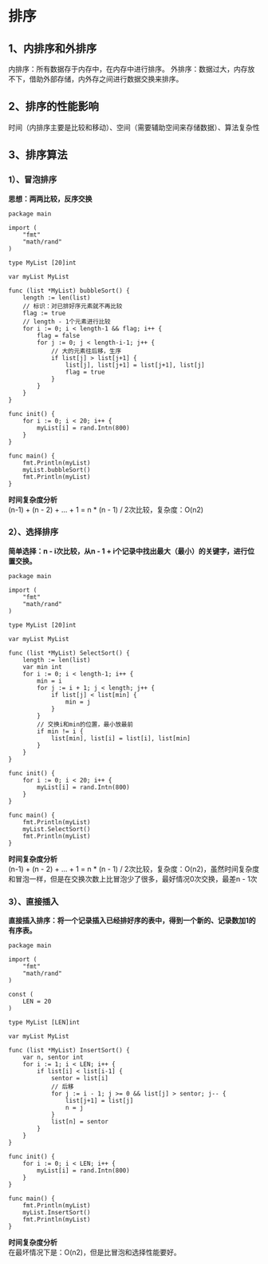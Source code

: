 # 排序
## 1、内排序和外排序
内排序：所有数据存于内存中，在内存中进行排序。
外排序：数据过大，内存放不下，借助外部存储，内外存之间进行数据交换来排序。

## 2、排序的性能影响
时间（内排序主要是比较和移动）、空间（需要辅助空间来存储数据）、算法复杂性

## 3、排序算法
### 1）、冒泡排序
**思想：两两比较，反序交换**

```
package main

import (
	"fmt"
	"math/rand"
)

type MyList [20]int

var myList MyList

func (list *MyList) bubbleSort() {
	length := len(list)
	// 标识：对已排好序元素就不再比较
	flag := true
	// length - 1个元素进行比较
	for i := 0; i < length-1 && flag; i++ {
		flag = false
		for j := 0; j < length-i-1; j++ {
			// 大的元素往后移，生序
			if list[j] > list[j+1] {
				list[j], list[j+1] = list[j+1], list[j]
				flag = true
			}
		}
	}
}

func init() {
	for i := 0; i < 20; i++ {
		myList[i] = rand.Intn(800)
	}
}

func main() {
	fmt.Println(myList)
	myList.bubbleSort()
	fmt.Println(myList)
}
```
**时间复杂度分析**  
(n-1) + (n - 2) + ... + 1 = n * (n - 1) / 2次比较，复杂度：O(n2)  

### 2）、选择排序
**简单选择：n - i次比较，从n - 1 + i个记录中找出最大（最小）的关键字，进行位置交换。**

```
package main

import (
	"fmt"
	"math/rand"
)

type MyList [20]int

var myList MyList

func (list *MyList) SelectSort() {
	length := len(list)
	var min int
	for i := 0; i < length-1; i++ {
		min = i
		for j := i + 1; j < length; j++ {
			if list[j] < list[min] {
				min = j
			}
		}
		// 交换i和min的位置，最小放最前
		if min != i {
			list[min], list[i] = list[i], list[min]
		}
	}
}

func init() {
	for i := 0; i < 20; i++ {
		myList[i] = rand.Intn(800)
	}
}

func main() {
	fmt.Println(myList)
	myList.SelectSort()
	fmt.Println(myList)
}
```
**时间复杂度分析**  
(n-1) + (n - 2) + ... + 1 = n * (n - 1) / 2次比较，复杂度：O(n2)，虽然时间复杂度和冒泡一样，但是在交换次数上比冒泡少了很多，最好情况0次交换，最差n - 1次

### 3）、直接插入
**直接插入排序：将一个记录插入已经排好序的表中，得到一个新的、记录数加1的有序表。**

```
package main

import (
	"fmt"
	"math/rand"
)

const (
	LEN = 20
)

type MyList [LEN]int

var myList MyList

func (list *MyList) InsertSort() {
	var n, sentor int
	for i := 1; i < LEN; i++ {
		if list[i] < list[i-1] {
			sentor = list[i]
			// 后移
			for j := i - 1; j >= 0 && list[j] > sentor; j-- {
				list[j+1] = list[j]
				n = j
			}
			list[n] = sentor
		}
	}
}

func init() {
	for i := 0; i < LEN; i++ {
		myList[i] = rand.Intn(800)
	}
}

func main() {
	fmt.Println(myList)
	myList.InsertSort()
	fmt.Println(myList)
}
```
**时间复杂度分析**  
在最坏情况下是：O(n2)，但是比冒泡和选择性能要好。




